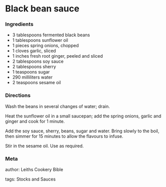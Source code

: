 # Black bean sauce

### Ingredients
 * 3 tablespoons fermented black beans
 * 1 tablespoons sunflower oil
 * 1 pieces spring onions, chopped
 * 1 cloves garlic, sliced
 * 1 inches fresh root ginger, peeled and sliced
 * 2 tablespoons soy sauce
 * 2 tablespoons sherry
 * 1 teaspoons sugar
 * 290 milliliters water
 * 2 teaspoons sesame oil

### Directions

Wash the beans in several changes of water; drain.

Heat the sunflower oil in a small saucepan; add the spring onions, garlic and ginger and cook for 1 minute.

Add the soy sauce, sherry, beans, sugar and water.  Bring slowly to the boil, then simmer for 15 minutes to allow the flavours to infuse.

Stir in the sesame oil.  Use as required.

### Meta
author: Leiths Cookery Bible

tags: Stocks and Sauces

